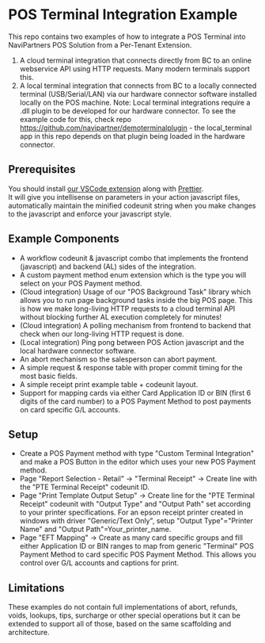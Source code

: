 # POS Terminal Integration Example
This repo contains two examples of how to integrate a POS Terminal into NaviPartners POS Solution from a Per-Tenant Extension.  
1) A cloud terminal integration that connects directly from BC to an online webservice API using HTTP requests. Many modern terminals support this.
2) A local terminal integration that connects from BC to a locally connected terminal (USB/Serial/LAN) via our hardware connector software installed locally on the POS machine.
Note: Local terminal integrations require a .dll plugin to be developed for our hardware connector. To see the example code for this, check repo https://github.com/navipartner/demoterminalplugin - the local_terminal app in this repo depends on that plugin being loaded in the hardware connector.

## Prerequisites
You should install [our VSCode extension](https://marketplace.visualstudio.com/items?itemName=NaviPartner.np-retail-workflow-language-support) along with [Prettier](https://marketplace.visualstudio.com/items?itemName=esbenp.prettier-vscode).  
It will give you intellisense on parameters in your action javascript files, automatically maintain the minified codeunit string when you make changes to the javascript and enforce your javascript style.

## Example Components

- A workflow codeunit & javascript combo that implements the frontend (javascript) and backend (AL) sides of the integration.
- A custom payment method enum extension which is the type you will select on your POS Payment method.
- (Cloud integration) Usage of our "POS Background Task" library which allows you to run page background tasks inside the big POS page.
  This is how we make long-living HTTP requests to a cloud terminal API without blocking further AL execution completely for minutes!
- (Cloud integration) A polling mechanism from frontend to backend that check when our long-living HTTP request is done.
- (Local integration) Ping pong between POS Action javascript and the local hardware connector software.
- An abort mechanism so the salesperson can abort payment.
- A simple request & response table with proper commit timing for the most basic fields.
- A simple receipt print example table + codeunit layout.
- Support for mapping cards via either Card Application ID or BIN (first 6 digits of the card number) to a POS Payment Method to post payments on card specific G/L accounts.

## Setup

- Create a POS Payment method with type "Custom Terminal Integration" and make a POS Button in the editor which uses your new POS Payment method.
- Page "Report Selection - Retail" -> "Terminal Receipt" -> Create line with the "PTE Terminal Receipt" codeunit ID.
- Page "Print Template Output Setup" -> Create line for the "PTE Terminal Receipt" codeunit with "Output Type" and "Output Path" set according to your printer specifications. For an epson receipt printer created in windows with driver "Generic/Text Only", setup "Output Type"="Printer Name" and "Output Path"=Your_printer_name.
- Page "EFT Mapping" -> Create as many card specific groups and fill either Application ID or BIN ranges to map from generic "Terminal" POS Payment Method to card specific POS Payment Method. This allows you control over G/L accounts and captions for print.

## Limitations

These examples do not contain full implementations of abort, refunds, voids, lookups, tips, surcharge or other special operations but it can be extended to support all of those, based on the same scaffolding and architecture.

